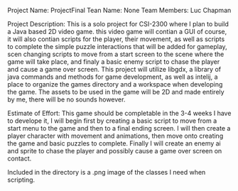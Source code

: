 Project Name: ProjectFinal
Tean Name: None
Team Members: Luc Chapman

Project Description: This is a solo project for CSI-2300 where I plan to build a Java based 2D video game. this video game will contian a GUI of course, it will also contian scripts for the player, their
movement, as well as scripts to complete the simple puzzle interactions that will be added for gameplay, scen changing scripts to move from a start screen to the scene where the game will take place, and finaly a basic enemy script to chase the player and cause a game over screen. This project will utilize libgdx, a library of java commands and methods for game development, as well as intelij, a place to organize the games directory and a workspace when developing the game. The assets to be used in the game will be 2D and made entirely by me, there will be no sounds however.

Estimate of Effort: This game should be completable in the 3-4 weeks I have to develope it, I will begin first by creating a basic script to move from a start menu to the game and then to a final ending screen. I will then create a player character with movement and animations, then move onto creating the game and basic puzzles to complete. Finally I will create an enemy ai and sprite to chase the player and possibly cause a game over screen on contact.

Included in the directory is a .png image of the classes I need when scripting.
